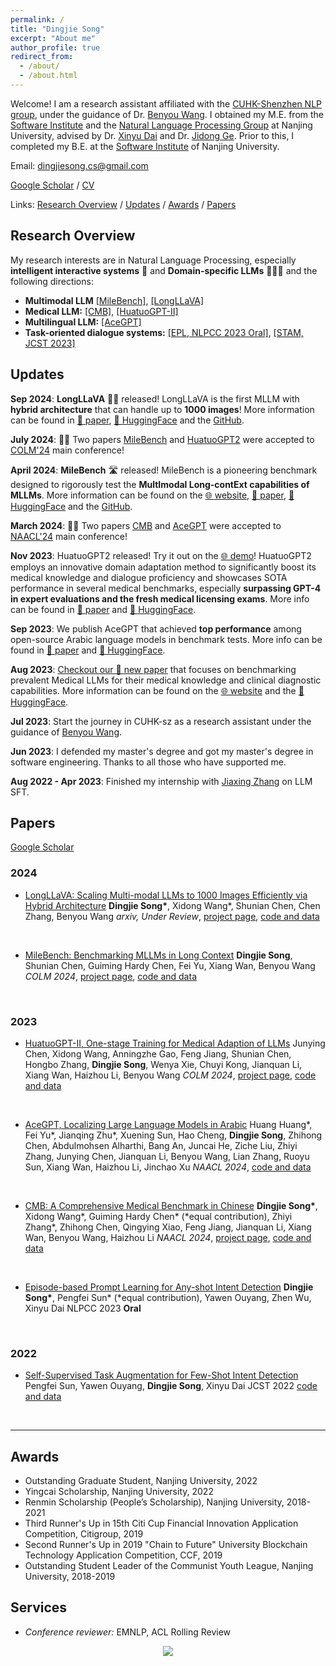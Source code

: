 ```yaml
---
permalink: /
title: "Dingjie Song"
excerpt: "About me"
author_profile: true
redirect_from:
  - /about/
  - /about.html
---
```


Welcome! I am a research assistant affiliated with the [CUHK-Shenzhen NLP group](https://freedomintelligence.github.io/), under the guidance of Dr. [Benyou Wang](https://wabyking.github.io/old.html). I obtained my M.E. from the [Software Institute](https://software.nju.edu.cn/ "NJU SE") and the [Natural Language Processing Group](http://nlp.nju.edu.cn/homepage/ "NJU NLP") at Nanjing University, advised by Dr. [Xinyu Dai](https://ai.nju.edu.cn/daixinyu/index.htm) and Dr. [Jidong Ge](https://gjdnju.github.io/). Prior to this, I completed my B.E. at the [Software Institute](https://software.nju.edu.cn/ "NJU SE") of Nanjing University.

<!-- <span style="color:blue">**I am actively seeking Fall 2024 PhD and internship positions in ML/LLM/VLMs. Appreciate any interesting opportunities! :)**</span> -->

Email: [dingjiesong.cs@gmail.com](mailto:dingjiesong.cs@gmail.com)


[Google Scholar](https://scholar.google.com/citations?user=YLQ8DCsAAAAJ) / [CV](http://bbsngg.github.io/files/DingjieSong_Academic_CV_en.pdf)


Links: [Research Overview](#research-overview) / [Updates](#updates) / [Awards](#awards) / [Papers](#papers)


## Research Overview

My research interests are in Natural Language Processing, especially **intelligent interactive systems** 🤖 and **Domain-specific LLMs** 👨🏻‍⚕️ and the following directions:
* **Multimodal LLM** [\[MileBench\]](https://milebench.github.io/), [\[LongLLaVA\]](https://github.com/FreedomIntelligence/LongLLaVA)
* **Medical LLM:** [\[CMB\]](https://arxiv.org/abs/2308.08833), [\[HuatuoGPT-II\]](https://arxiv.org/abs/2311.09774)
* **Multilingual LLM:** [\[AceGPT\]](https://arxiv.org/abs/2309.12053)
* **Task-oriented dialogue systems:** [\[EPL, NLPCC 2023 Oral\]](https://link.springer.com/chapter/10.1007/978-3-031-44693-1_3), [\[STAM, JCST 2023\]](https://link.springer.com/article/10.1007/s11390-022-2029-5)

## Updates

**Sep 2024**: **LongLLaVA** 🐍🦙 released! LongLLaVA is the first MLLM with **hybrid architecture** that can handle up to **1000 images**!  More information can be found in [📃 paper](https://arxiv.org/pdf/2409.02889), [🤗 HuggingFace](https://huggingface.co/FreedomIntelligence/LongLLaVA) and the [GitHub](https://github.com/FreedomIntelligence/LongLLaVA).

**July 2024**: 🎉🎉 Two papers [MileBench](https://milebench.github.io/) and [HuatuoGPT2](https://www.huatuogpt.cn/#/) were accepted to [COLM'24](https://colmweb.org/) main conference!

**April 2024**: **MileBench** 🛣️ released! MileBench is a pioneering benchmark designed to rigorously test the **MultImodal Long-contExt capabilities of MLLMs**.  More information can be found on the [🌐 website](https://milebench.github.io/), [📃 paper](https://arxiv.org/pdf/2404.18532), [🤗 HuggingFace](https://huggingface.co/datasets/FreedomIntelligence/MileBench) and the [GitHub](https://github.com/MileBench/MileBench).

**March 2024**: 🎉🎉 Two papers [CMB](https://cmedbenchmark.llmzoo.com/#home) and [AceGPT](https://arxiv.org/abs/2309.12053) were accepted to [NAACL'24](https://2024.naacl.org/) main conference!

**Nov 2023**: HuatuoGPT2 released! Try it out on the [🌐 demo](https://www.huatuogpt.cn/#/)! HuatuoGPT2 employs an innovative domain adaptation method to significantly boost its medical knowledge and dialogue proficiency and showcases SOTA performance in several medical benchmarks, especially **surpassing GPT-4 in expert evaluations and the fresh medical licensing exams**. More info can be found in [📃 paper](https://arxiv.org/abs/2311.09774) and [🤗 HuggingFace](https://huggingface.co/FreedomIntelligence/HuatuoGPT2-34B).

**Sep 2023**: We publish AceGPT that achieved **top performance** among open-source Arabic language models in benchmark tests. More info can be found in [📃 paper](https://arxiv.org/abs/2309.12053) and [🤗 HuggingFace](https://huggingface.co/FreedomIntelligence/AceGPT-13B-chat).

**Aug 2023**: [Checkout our 📃 new paper](https://arxiv.org/abs/2308.08833) that focuses on benchmarking prevalent Medical LLMs for their medical knowledge and clinical diagnostic capabilities. More information can be found on the [🌐 website](https://cmedbenchmark.llmzoo.com/#home) and the [🤗 HuggingFace](https://huggingface.co/datasets/FreedomIntelligence/CMB).

**Jul 2023**: Start the journey in CUHK-sz as a research assistant under the guidance of [Benyou Wang](https://scholar.google.com/citations?user=Jk4vJU8AAAAJ).

**Jun 2023**: I defended my master's degree and got my master's degree in software engineering. Thanks to all those who have supported me.

**Aug 2022 - Apr 2023**: Finished my internship with [Jiaxing Zhang](https://scholar.google.com/citations?user=ozXuhOUAAAAJ) on LLM SFT.

## Papers
[Google Scholar](https://scholar.google.com/citations?user=YLQ8DCsAAAAJ)


### 2024

* [LongLLaVA: Scaling Multi-modal LLMs to 1000 Images Efficiently via Hybrid Architecture](https://arxiv.org/pdf/2409.02889)
**Dingjie Song\***, Xidong Wang\*, Shunian Chen, Chen Zhang, Benyou Wang
*arxiv, Under Review*, [project page](https://github.com/FreedomIntelligence/LongLLaVA/), [code and data](https://huggingface.co/FreedomIntelligence/LongLLaVA)
<br>

* [MileBench: Benchmarking MLLMs in Long Context](https://arxiv.org/pdf/2404.18532)
**Dingjie Song**, Shunian Chen, Guiming Hardy Chen, Fei Yu, Xiang Wan, Benyou Wang
*COLM 2024*, [project page](https://milebench.github.io/), [code and data](https://github.com/MileBench/MileBench)
<br>

### 2023

* [HuatuoGPT-II, One-stage Training for Medical Adaption of LLMs](https://arxiv.org/abs/2311.09774)
Junying Chen, Xidong Wang, Anningzhe Gao, Feng Jiang, Shunian Chen, Hongbo Zhang, **Dingjie Song**, Wenya Xie, Chuyi Kong, Jianquan Li, Xiang Wan, Haizhou Li, Benyou Wang
*COLM 2024*, [project page](https://www.huatuogpt.cn/), [code and data](https://github.com/FreedomIntelligence/HuatuoGPT-II)
<br>

* [AceGPT, Localizing Large Language Models in Arabic](https://arxiv.org/abs/2309.12053)
Huang Huang\*, Fei Yu\*, Jianqing Zhu\*, Xuening Sun, Hao Cheng, **Dingjie Song**, Zhihong Chen, Abdulmohsen Alharthi, Bang An, Juncai He, Ziche Liu, Zhiyi Zhang, Junying Chen, Jianquan Li, Benyou Wang, Lian Zhang, Ruoyu Sun, Xiang Wan, Haizhou Li, Jinchao Xu
*NAACL 2024*, [code and data](https://github.com/FreedomIntelligence/AceGPT)
<br>

* [CMB: A Comprehensive Medical Benchmark in Chinese](https://arxiv.org/abs/2308.08833)
**Dingjie Song\***, Xidong Wang\*, Guiming Hardy Chen\* (*equal contribution), Zhiyi Zhang\*, Zhihong Chen, Qingying Xiao, Feng Jiang, Jianquan Li, Xiang Wan, Benyou Wang, Haizhou Li
*NAACL 2024*, [project page](https://cmedbenchmark.llmzoo.com/#home), [code and data](https://github.com/FreedomIntelligence/CMB)
<br>

* [Episode-based Prompt Learning for Any-shot Intent Detection](https://link.springer.com/chapter/10.1007/978-3-031-44693-1_3)
**Dingjie Song\***, Pengfei Sun* (*equal contribution), Yawen Ouyang, Zhen Wu, Xinyu Dai
NLPCC 2023 **Oral**
<br>


### 2022

* [Self-Supervised Task Augmentation for Few-Shot Intent Detection](https://link.springer.com/article/10.1007/s11390-022-2029-5)
Pengfei Sun, Yawen Ouyang, **Dingjie Song**, Xinyu Dai
JCST 2022
[code and data](https://github.com/bbsngg/STAM)
<br>

---

## Awards

* Outstanding Graduate Student, Nanjing University, 2022
* Yingcai Scholarship, Nanjing University, 2022
* Renmin Scholarship (People’s Scholarship), Nanjing University, 2018-2021
* Third Runner's Up in 15th Citi Cup Financial Innovation Application Competition, Citigroup, 2019
* Second Runner's Up in 2019 "Chain to Future" University Blockchain Technology Application Competition, CCF, 2019
* Outstanding Student Leader of the Communist Youth League, Nanjing University, 2018-2019

## Services

* *Conference reviewer:* EMNLP, ACL Rolling Review

<div align="center">
    <a href='https://mapmyvisitors.com/web/1bvss'  title='Visit tracker'>
        <img src='https://mapmyvisitors.com/map.png?cl=ffffff&w=300&t=tt&d=pJ1pgUuPoKJii9Zaz72RjAS-htRZQIO-WrxhoD-fe6Y&co=2d78ad&ct=ffffff'/>
    </a>
</div>
